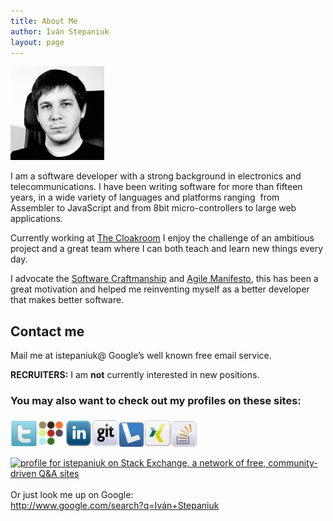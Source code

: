 ```yaml
---
title: About Me
author: Iván Stepaniuk
layout: page
---
```

![Iván Stepaniuk](/img/ivan-stepaniuk.jpg)

I am a software developer with a strong background in electronics and telecommunications. I have been writing software for more than fifteen years, in a wide variety of languages and platforms ranging  from Assembler to JavaScript and from 8bit micro-controllers to large web applications.

Currently working at [The Cloakroom](http://www.thecloakroom.com) I enjoy the challenge of an ambitious project and a great team where I can both teach and learn new things every day.

I advocate the [Software Craftmanship](http://manifesto.softwarecraftsmanship.org/) and [Agile Manifesto][1], this has been a great motivation and helped me reinventing myself as a better developer that makes better software.

## Contact me
Mail me at istepaniuk@ Google&#8217;s well known free email service.

**RECRUITERS:** I am **not** currently interested in new positions.

### You may also want to check out my profiles on these sites:

[<img src="/img/icons/twitter.png" width="43" height="43" />][2][<img src="/img/icons/coderwall.png" width="44" height="44" />][3][<img src="/img/icons/linkedin.png" width="43" height="43" />][4][<img src="/img/icons/github.png" width="44" height="44" />][5][<img style="margin-top: 6px;" alt="Lanyrd" src="/img/icons/lanyrd.png" width="39" height="39" />][6]<a href="http://www.xing.com/profile/Ivan_Stepaniuk" target="_blank"><img style="margin-top: 4px;" alt="Iván Stepaniuk on XING" src="/img/icons/xing.png" width="44" height="44" /></a><a title="StackOverflow " href="http://stackoverflow.com/users/888525/istepaniuk" target="_blank"><img style="margin-bottom: 0px; margin-top: 5px;" src="/img/icons/stack-overflow.png" width="41" height="41" /></a>

<a href="http://stackoverflow.com/users/888525/istepaniuk" target="_blank"><img title="profile for istepaniuk on Stack Exchange, a network of free, community-driven Q&A sites" alt="profile for istepaniuk on Stack Exchange, a network of free, community-driven Q&A sites" src="http://stackexchange.com/users/flair/477181.png" width="208" height="58" /><br /> </a>  
Or just look me up on Google:  
<a href="http://www.google.com/search?q=Iván+Stepaniuk" target="_blank">http://www.google.com/search?q=Iván+Stepaniuk</a>


 [1]: http://agilemanifesto.org/ "Agile Manifesto"
 [2]: http://twitter.com/istepaniuk
 [3]: http://coderwall.com/istepaniuk
 [4]: http://www.linkedin.com/in/istepaniuk
 [5]: https://github.com/istepaniuk
 [6]: http://lanyrd.com/profile/istepaniuk/
